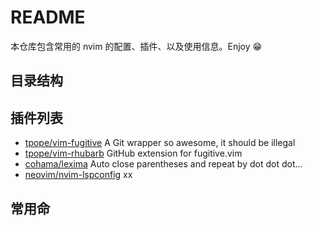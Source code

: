 # README

本仓库包含常用的 nvim 的配置、插件、以及使用信息。Enjoy 😁

## 目录结构

## 插件列表

* [tpope/vim-fugitive](https://github.com/tpope/vim-fugitive) A Git wrapper so awesome, it should be illegal
* [tpope/vim-rhubarb](https://github.com/tpope/vim-rhubarb) GitHub extension for fugitive.vim
* [cohama/lexima](https://github.com/cohama/lexima.vim) Auto close parentheses and repeat by dot dot dot...
* [neovim/nvim-lspconfig](https://github.com/neovim/nvim-lspconfig) xx

## 常用命
